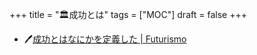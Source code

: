 +++
title = "🏛成功とは"
tags = ["MOC"]
draft = false
+++

-   🖊[成功とはなにかを定義した | Futurismo](https://futurismo.biz/archives/5849/)
